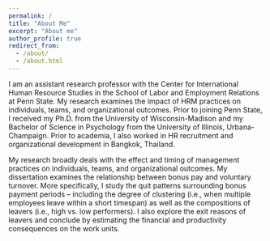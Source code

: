 ```yaml
---
permalink: /
title: "About Me"
excerpt: "About me"
author_profile: true
redirect_from: 
  - /about/
  - /about.html
---
```


I am an assistant research professor with the Center for International Human Resource Studies in the School of Labor and Employment Relations at Penn State. My research examines the impact of HRM practices on individuals, teams, and organizational outcomes. Prior to joining Penn State, I received my Ph.D. from the University of Wisconsin-Madison and my Bachelor of Science in Psychology from the University of Illinois, Urbana-Champaign. Prior to academia, I also worked in HR recruitment and organizational development in Bangkok, Thailand.

My research broadly deals with the effect and timing of management practices on individuals, teams, and organizational outcomes. My dissertation examines the relationship between bonus pay and voluntary turnover. More specifically, I study the quit patterns surrounding bonus payment periods – including the degree of clustering (i.e., when multiple employees leave within a short timespan) as well as the compositions of leavers (i.e., high vs. low performers). I also explore the exit reasons of leavers and conclude by estimating the financial and productivity consequences on the work units.
